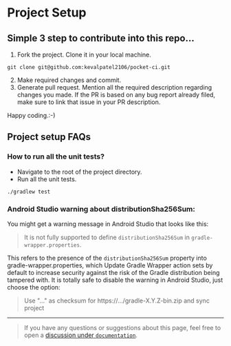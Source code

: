 # Project Setup

## Simple 3 step to contribute into this repo...
1. Fork the project. Clone it in your local machine.
```shell
git clone git@github.com:kevalpatel2106/pocket-ci.git
```

2. Make required changes and commit. 
3. Generate pull request. Mention all the required description regarding changes you made. If the PR is based on any bug report already filed, make sure to link that issue in your PR description.

Happy coding.:-)

## Project setup FAQs

### How to run all the unit tests?
- Navigate to the root of the project directory.
- Run all the unit tests.
```shell
./gradlew test
```

### Android Studio warning about distributionSha256Sum:
You might get a warning message in Android Studio that looks like this:
> It is not fully supported to define `distributionSha256Sum` in `gradle-wrapper.properties`.

This refers to the presence of the `distributionSha256Sum` property into gradle-wrapper.properties, which Update Gradle Wrapper action sets by default to increase security against the risk of the Gradle distribution being tampered with. It is totally safe to disable the warning in Android Studio, just choose the option:
> Use "..." as checksum for https://.../gradle-X.Y.Z-bin.zip and sync project

----
> If you have any questions or suggestions about this page, feel free to open a [discussion under `documentation`](https://github.com/kevalpatel2106/pocket-ci/discussions/new?category=documentation).
